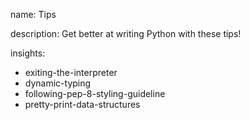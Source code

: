 name: Tips

description: Get better at writing Python with these tips!

insights:
  - exiting-the-interpreter
  - dynamic-typing
  - following-pep-8-styling-guideline
  - pretty-print-data-structures